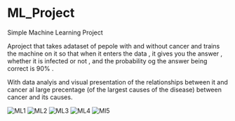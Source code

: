 # ML_Project
Simple Machine Learning Project

Aproject that takes adataset of pepole with and without cancer and trains the machine on it so that when it enters the data , it gives you the answer , whether it is infected or not , and the probability og the answer being correct is 90% .

With data analyis and visual presentation of the relationships between it and cancer al large precentage (of the largest causes of the disease) between cancer and its causes.

![ML1](https://github.com/user-attachments/assets/629fe836-e5e2-40d1-8cbd-b7d5c056303d)
![ML2](https://github.com/user-attachments/assets/83307f0c-e11c-4f76-a07b-70a6ad1e77eb)
![ML3](https://github.com/user-attachments/assets/14e44c44-c7fa-41ce-908e-29e8479c28d0)
![ML4](https://github.com/user-attachments/assets/ad74deeb-3c84-4770-aca4-1fb17e119c94)
![Ml5](https://github.com/user-attachments/assets/91f19eca-a0a0-4542-aa98-2f69a1534f0a)
